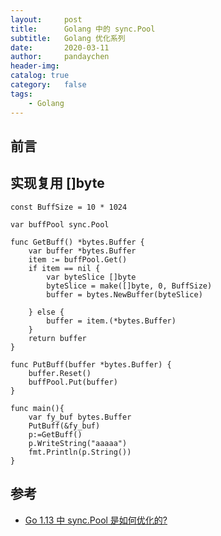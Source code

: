 ```yaml
---
layout:     post
title:      Golang 中的 sync.Pool
subtitle:   Golang 优化系列
date:       2020-03-11
author:     pandaychen
header-img:
catalog: true
category:   false
tags:
    - Golang
---
```


##  前言

##  实现复用 []byte
```golang
const BuffSize = 10 * 1024

var buffPool sync.Pool

func GetBuff() *bytes.Buffer {
	var buffer *bytes.Buffer
	item := buffPool.Get()
	if item == nil {
		var byteSlice []byte
		byteSlice = make([]byte, 0, BuffSize)
		buffer = bytes.NewBuffer(byteSlice)

	} else {
		buffer = item.(*bytes.Buffer)
	}
	return buffer
}

func PutBuff(buffer *bytes.Buffer) {
	buffer.Reset()
	buffPool.Put(buffer)
}

func main(){
	var fy_buf bytes.Buffer
	PutBuff(&fy_buf)
	p:=GetBuff()
	p.WriteString("aaaaa")
	fmt.Println(p.String())
}
```

##  参考
-   [Go 1.13 中 sync.Pool 是如何优化的?](https://colobu.com/2019/10/08/how-is-sync-Pool-improved-in-Go-1-13/)
